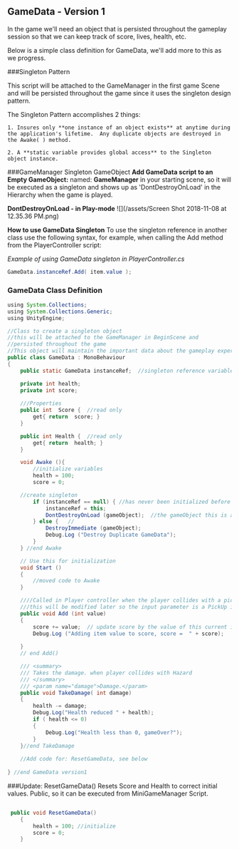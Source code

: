 ## GameData - Version 1


In the game we'll need an object that is persisted throughout the gameplay session so that we can keep track of score, lives, health, etc.

Below is a simple class definition for GameData, we'll add more to this as we progress.

###Singleton Pattern

This script will be attached to the GameManager in the first game Scene and will be persisted throughout the game since it uses the singleton design pattern.

The Singleton Pattern accomplishes 2 things:
    
    1. Insures only **one instance of an object exists** at anytime during the application's lifetime.  Any duplicate objects are destroyed in the Awake( ) method.
    
    2. A **static variable provides global access** to the Singleton object instance. 

###GameManager Singleton GameObject
**Add GameData script to an Empty GameObject:** named: **GameManager** in your starting scene, so it will be executed as a singleton and shows up as 'DontDestroyOnLoad' in the Hierarchy when the game is played.

**DontDestroyOnLoad - in Play-mode**
![](/assets/Screen Shot 2018-11-08 at 12.35.36 PM.png)

**How to use GameData Singleton**
To use the singleton reference in another class use the following syntax, for example, when calling the Add method from the PlayerController script:

_Example of using GameData singleton in PlayerController.cs_
```java
GameData.instanceRef.Add( item.value );
```


### GameData Class Definition

```java
using System.Collections;
using System.Collections.Generic;
using UnityEngine;

//Class to create a singleton object
//this will be attached to the GameManager in BeginScene and
//persisted throughout the game
//This object will maintain the important data about the gameplay experience
public class GameData : MonoBehaviour
{
    public static GameData instanceRef;  //singleton reference variable

    private int health;
    private int score;
    
    ///Properties
    public int  Score {  //read only
        get{ return  score; }
    }

    public int Health {  //read only
        get{ return  health; }
    }

    void Awake (){
        //initialize variables
        health = 100;
        score = 0;     

    //create singleton
        if (instanceRef == null) { //has never been initialized before
            instanceRef = this;
            DontDestroyOnLoad (gameObject);  //the gameObject this is attached to 
        } else {   //
            DestroyImmediate (gameObject);   
            Debug.Log ("Destroy Duplicate GameData");
        }
    } //end Awake

    // Use this for initialization
    void Start ()
    {
        //moved code to Awake
    }

    ////Called in Player controller when the player collides with a pickup    
    ///this will be modified later so the input parameter is a PickUp item so it can be added to inventory
    public void Add (int value)
    {
        score += value;  // update score by the value of this current item
        Debug.Log ("Adding item value to score, score =  " + score);
   
    }
    // end Add()

    /// <summary>
    /// Takes the damage. when player collides with Hazard
    /// </summary>
    /// <param name="damage">Damage.</param>
    public void TakeDamage( int damage)
    {
        health -= damage;
        Debug.Log("Health reduced " + health);
        if ( health <= 0)
        {
            Debug.Log("Health less than 0, gameOver?");
        }
    }//end TakeDamage
   
    //Add code for: ResetGameData, see below 
        
} //end GameData version1
```

###Update:  ResetGameData() 
Resets Score and Health to correct initial values.  Public, so it can be executed from MiniGameManager Script.



```java

 public void ResetGameData()
    {
        health = 100; //initialize
        score = 0;
    } 

```

